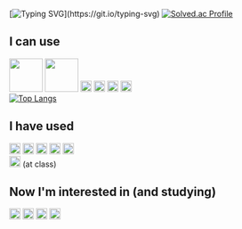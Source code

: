 [![Typing SVG](https://readme-typing-svg.herokuapp.com?font=consolas&color=%2306141A&center=true&vCenter=true&multiline=true&height=100&lines=I'm+currently+studying+Algorithms;and+Spring+Framework.)](https://git.io/typing-svg)
[![Solved.ac Profile](http://mazassumnida.wtf/api/v2/generate_badge?boj=mopil1102)](https://solved.ac/mopil1102/)

## I can use
<img src="https://img.shields.io/badge/C++-00599C?style=plastic&logo=c%2B%2B&logoColor=white" width=60px/> <img src="https://img.shields.io/badge/Java-007396?style=plastic&logo=Java&logoColor=white" width=60px/> 
<img src="https://img.shields.io/badge/Python-3776AB?style=plastic&logo=python&logoColor=white" height=20px/>
<img src="https://img.shields.io/badge/HTML5-E34F26?style=plastic&logo=html5&logoColor=white" height=20px/>
<img src="https://img.shields.io/badge/CSS3-1572B6?style=plastic&logo=css3&logoColor=white" height=20px/>
<img src="https://img.shields.io/badge/JavaScript-F7DF1E?style=plastic&logo=javascript&logoColor=white" height=20px/>
<br>
[![Top Langs](https://github-readme-stats.vercel.app/api/top-langs/?username=mopil&layout=compact)](https://github.com/mopil/github-readme-stats)

## I have used
<img src="https://img.shields.io/badge/Android-3DDC84?style=plastic&logo=android&logoColor=white" height=20px/> <img src="https://img.shields.io/badge/SQLite-003B57?style=plastic&logo=sqlite&logoColor=white" height=20px/> 
<img src="https://img.shields.io/badge/Ubuntu-E95420?style=plastic&logo=ubuntu&logoColor=white" height=20px/> 
<img src="https://img.shields.io/badge/Apache Hadoop-66CCFF?style=plastic&logo=apachehadoop&logoColor=white" height=20px/> 
<img src="https://img.shields.io/badge/Apache Spark-E25A1C?style=plastic&logo=apachespark&logoColor=white" height=20px/> 
<br>
<img src="https://img.shields.io/badge/Docker-2496ED?style=plastic&logo=docker&logoColor=white" height=20px/> 
(at class) <br>

## Now I'm interested in (and studying)
<img src="https://img.shields.io/badge/Spring-6DB33F?style=plastic&logo=spring&logoColor=white" height=20px/> <img src="https://img.shields.io/badge/Spring Boot-6DB33F?style=plastic&logo=springboot&logoColor=white" height=20px/> 
<img src="https://img.shields.io/badge/MySql-4479A1?style=plastic&logo=mysql&logoColor=white" height=20px/> 
<img src="https://img.shields.io/badge/AWS-FF9900?style=plastic&logo=amazonaws&logoColor=white" height=20px/>
